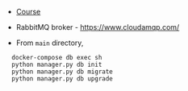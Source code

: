 
- [Course](https://www.youtube.com/watch?v=ddrucr_aAzA)
- RabbitMQ broker - https://www.cloudamqp.com/

- From ```main``` directory,
```
  docker-compose db exec sh
  python manager.py db init
  python manager.py db migrate
  python manager.py db upgrade
```
   
